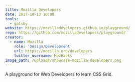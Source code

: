 ```yaml
---
title: Mozilla Developers
date: 2017-10-13 10:00
tools:
  - gatsby
website: https://mozilladevelopers.github.io/playground/
repo: https://github.com/mozilladevelopers/playground/
creator:
  - name: Mozilla
    role: 'Design/Development'
    url: https://mozilla.org/developers
    twitter_username: MozHacks
image_path: /uploads/showcase-mozilla-developers.png
---
```


A playground for Web Developers to learn CSS Grid.
